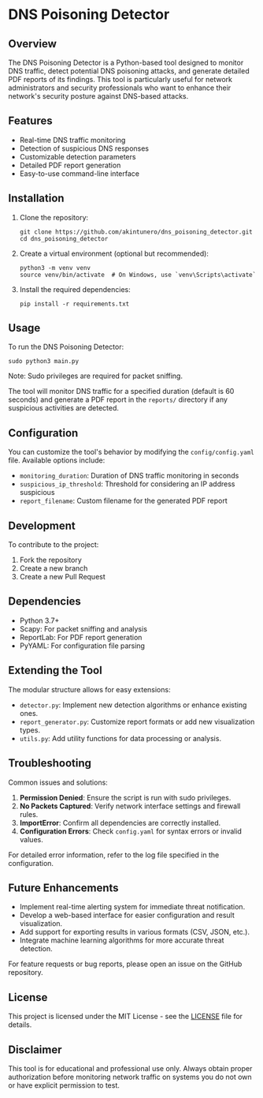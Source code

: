 # DNS Poisoning Detector

## Overview

The DNS Poisoning Detector is a Python-based tool designed to monitor DNS traffic, detect potential DNS poisoning attacks, and generate detailed PDF reports of its findings. This tool is particularly useful for network administrators and security professionals who want to enhance their network's security posture against DNS-based attacks.

## Features

- Real-time DNS traffic monitoring
- Detection of suspicious DNS responses
- Customizable detection parameters
- Detailed PDF report generation
- Easy-to-use command-line interface



## Installation

1. Clone the repository:
   ```
   git clone https://github.com/akintunero/dns_poisoning_detector.git
   cd dns_poisoning_detector
   ```

2. Create a virtual environment (optional but recommended):
   ```
   python3 -m venv venv
   source venv/bin/activate  # On Windows, use `venv\Scripts\activate`
   ```

3. Install the required dependencies:
   ```
   pip install -r requirements.txt
   ```

## Usage

To run the DNS Poisoning Detector:

```
sudo python3 main.py
```

Note: Sudo privileges are required for packet sniffing.

The tool will monitor DNS traffic for a specified duration (default is 60 seconds) and generate a PDF report in the `reports/` directory if any suspicious activities are detected.

## Configuration

You can customize the tool's behavior by modifying the `config/config.yaml` file. Available options include:

- `monitoring_duration`: Duration of DNS traffic monitoring in seconds
- `suspicious_ip_threshold`: Threshold for considering an IP address suspicious
- `report_filename`: Custom filename for the generated PDF report

## Development

To contribute to the project:

1. Fork the repository
2. Create a new branch 
3. Create a new Pull Request


## Dependencies

- Python 3.7+
- Scapy: For packet sniffing and analysis
- ReportLab: For PDF report generation
- PyYAML: For configuration file parsing


## Extending the Tool

The modular structure allows for easy extensions:

- `detector.py`: Implement new detection algorithms or enhance existing ones.
- `report_generator.py`: Customize report formats or add new visualization types.
- `utils.py`: Add utility functions for data processing or analysis.

## Troubleshooting

Common issues and solutions:

1. **Permission Denied**: Ensure the script is run with sudo privileges.
2. **No Packets Captured**: Verify network interface settings and firewall rules.
3. **ImportError**: Confirm all dependencies are correctly installed.
4. **Configuration Errors**: Check `config.yaml` for syntax errors or invalid values.

For detailed error information, refer to the log file specified in the configuration.


## Future Enhancements

- Implement real-time alerting system for immediate threat notification.
- Develop a web-based interface for easier configuration and result visualization.
- Add support for exporting results in various formats (CSV, JSON, etc.).
- Integrate machine learning algorithms for more accurate threat detection.

For feature requests or bug reports, please open an issue on the GitHub repository.

## License

This project is licensed under the MIT License - see the [LICENSE](LICENSE) file for details.

## Disclaimer

This tool is for educational and professional use only. Always obtain proper authorization before monitoring network traffic on systems you do not own or have explicit permission to test.
